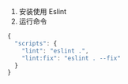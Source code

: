 1. 安装使用 Eslint
2. 运行命令 
```js
{
  "scripts": {
    "lint": "eslint .",
    "lint:fix": "eslint . --fix"
  }
}
```